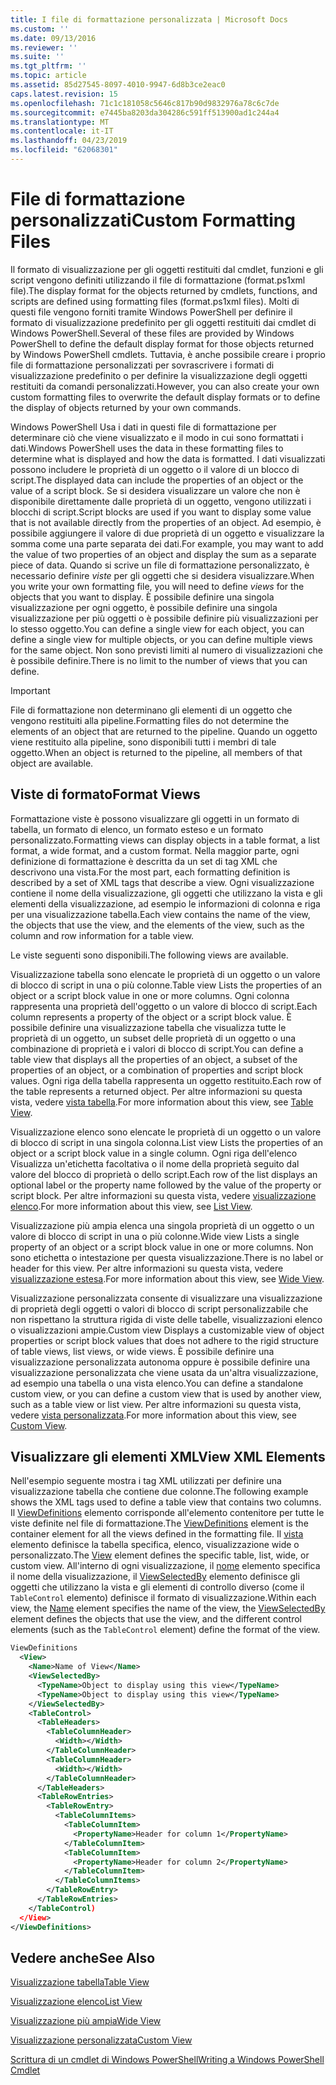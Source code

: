 ```yaml
---
title: I file di formattazione personalizzata | Microsoft Docs
ms.custom: ''
ms.date: 09/13/2016
ms.reviewer: ''
ms.suite: ''
ms.tgt_pltfrm: ''
ms.topic: article
ms.assetid: 85d27545-8097-4010-9947-6d8b3ce2eac0
caps.latest.revision: 15
ms.openlocfilehash: 71c1c181058c5646c817b90d9832976a78c6c7de
ms.sourcegitcommit: e7445ba8203da304286c591ff513900ad1c244a4
ms.translationtype: MT
ms.contentlocale: it-IT
ms.lasthandoff: 04/23/2019
ms.locfileid: "62068301"
---
```

# <a name="custom-formatting-files"></a><span data-ttu-id="cc5a8-102">File di formattazione personalizzati</span><span class="sxs-lookup"><span data-stu-id="cc5a8-102">Custom Formatting Files</span></span>

<span data-ttu-id="cc5a8-103">Il formato di visualizzazione per gli oggetti restituiti dal cmdlet, funzioni e gli script vengono definiti utilizzando il file di formattazione (format.ps1xml file).</span><span class="sxs-lookup"><span data-stu-id="cc5a8-103">The display format for the objects returned by cmdlets, functions, and scripts are defined using formatting files (format.ps1xml files).</span></span> <span data-ttu-id="cc5a8-104">Molti di questi file vengono forniti tramite Windows PowerShell per definire il formato di visualizzazione predefinito per gli oggetti restituiti dai cmdlet di Windows PowerShell.</span><span class="sxs-lookup"><span data-stu-id="cc5a8-104">Several of these files are provided by Windows PowerShell to define the default display format for those objects returned by Windows PowerShell cmdlets.</span></span> <span data-ttu-id="cc5a8-105">Tuttavia, è anche possibile creare i proprio file di formattazione personalizzati per sovrascrivere i formati di visualizzazione predefinito o per definire la visualizzazione degli oggetti restituiti da comandi personalizzati.</span><span class="sxs-lookup"><span data-stu-id="cc5a8-105">However, you can also create your own custom formatting files to overwrite the default display formats or to define the display of objects returned by your own commands.</span></span>

<span data-ttu-id="cc5a8-106">Windows PowerShell Usa i dati in questi file di formattazione per determinare ciò che viene visualizzato e il modo in cui sono formattati i dati.</span><span class="sxs-lookup"><span data-stu-id="cc5a8-106">Windows PowerShell uses the data in these formatting files to determine what is displayed and how the data is formatted.</span></span> <span data-ttu-id="cc5a8-107">I dati visualizzati possono includere le proprietà di un oggetto o il valore di un blocco di script.</span><span class="sxs-lookup"><span data-stu-id="cc5a8-107">The displayed data can include the properties of an object or the value of a script block.</span></span>  <span data-ttu-id="cc5a8-108">Se si desidera visualizzare un valore che non è disponibile direttamente dalle proprietà di un oggetto, vengono utilizzati i blocchi di script.</span><span class="sxs-lookup"><span data-stu-id="cc5a8-108">Script blocks are used if you want to display some value that is not available directly from the properties of an object.</span></span> <span data-ttu-id="cc5a8-109">Ad esempio, è possibile aggiungere il valore di due proprietà di un oggetto e visualizzare la somma come una parte separata dei dati.</span><span class="sxs-lookup"><span data-stu-id="cc5a8-109">For example, you may want to add the value of two properties of an object and display the sum as a separate piece of data.</span></span> <span data-ttu-id="cc5a8-110">Quando si scrive un file di formattazione personalizzato, è necessario definire *viste* per gli oggetti che si desidera visualizzare.</span><span class="sxs-lookup"><span data-stu-id="cc5a8-110">When you write your own formatting file, you will need to define *views* for the objects that you want to display.</span></span> <span data-ttu-id="cc5a8-111">È possibile definire una singola visualizzazione per ogni oggetto, è possibile definire una singola visualizzazione per più oggetti o è possibile definire più visualizzazioni per lo stesso oggetto.</span><span class="sxs-lookup"><span data-stu-id="cc5a8-111">You can define a single view for each object, you can define a single view for multiple objects, or you can define multiple views for the same object.</span></span> <span data-ttu-id="cc5a8-112">Non sono previsti limiti al numero di visualizzazioni che è possibile definire.</span><span class="sxs-lookup"><span data-stu-id="cc5a8-112">There is no limit to the number of views that you can define.</span></span>

> [!IMPORTANT]
> <span data-ttu-id="cc5a8-113">File di formattazione non determinano gli elementi di un oggetto che vengono restituiti alla pipeline.</span><span class="sxs-lookup"><span data-stu-id="cc5a8-113">Formatting files do not determine the elements of an object that are returned to the pipeline.</span></span> <span data-ttu-id="cc5a8-114">Quando un oggetto viene restituito alla pipeline, sono disponibili tutti i membri di tale oggetto.</span><span class="sxs-lookup"><span data-stu-id="cc5a8-114">When an object is returned to the pipeline, all members of that object are available.</span></span>

## <a name="format-views"></a><span data-ttu-id="cc5a8-115">Viste di formato</span><span class="sxs-lookup"><span data-stu-id="cc5a8-115">Format Views</span></span>

<span data-ttu-id="cc5a8-116">Formattazione viste è possono visualizzare gli oggetti in un formato di tabella, un formato di elenco, un formato esteso e un formato personalizzato.</span><span class="sxs-lookup"><span data-stu-id="cc5a8-116">Formatting views can display objects in a table format, a list format, a wide format, and a custom format.</span></span> <span data-ttu-id="cc5a8-117">Nella maggior parte, ogni definizione di formattazione è descritta da un set di tag XML che descrivono una vista.</span><span class="sxs-lookup"><span data-stu-id="cc5a8-117">For the most part, each formatting definition is described by a set of XML tags that describe a view.</span></span> <span data-ttu-id="cc5a8-118">Ogni visualizzazione contiene il nome della visualizzazione, gli oggetti che utilizzano la vista e gli elementi della visualizzazione, ad esempio le informazioni di colonna e riga per una visualizzazione tabella.</span><span class="sxs-lookup"><span data-stu-id="cc5a8-118">Each view contains the name of the view, the objects that use the view, and the elements of the view, such as the column and row information for a table view.</span></span>

<span data-ttu-id="cc5a8-119">Le viste seguenti sono disponibili.</span><span class="sxs-lookup"><span data-stu-id="cc5a8-119">The following views are available.</span></span>

<span data-ttu-id="cc5a8-120">Visualizzazione tabella sono elencate le proprietà di un oggetto o un valore di blocco di script in una o più colonne.</span><span class="sxs-lookup"><span data-stu-id="cc5a8-120">Table view Lists the properties of an object or a script block value in one or more columns.</span></span> <span data-ttu-id="cc5a8-121">Ogni colonna rappresenta una proprietà dell'oggetto o un valore di blocco di script.</span><span class="sxs-lookup"><span data-stu-id="cc5a8-121">Each column represents a property of the object or a script block value.</span></span> <span data-ttu-id="cc5a8-122">È possibile definire una visualizzazione tabella che visualizza tutte le proprietà di un oggetto, un subset delle proprietà di un oggetto o una combinazione di proprietà e i valori di blocco di script.</span><span class="sxs-lookup"><span data-stu-id="cc5a8-122">You can define a table view that displays all the properties of an object, a subset of the properties of an object, or a combination of properties and script block values.</span></span> <span data-ttu-id="cc5a8-123">Ogni riga della tabella rappresenta un oggetto restituito.</span><span class="sxs-lookup"><span data-stu-id="cc5a8-123">Each row of the table represents a returned object.</span></span> <span data-ttu-id="cc5a8-124">Per altre informazioni su questa vista, vedere [vista tabella](../format/creating-a-table-view.md).</span><span class="sxs-lookup"><span data-stu-id="cc5a8-124">For more information about this view, see [Table View](../format/creating-a-table-view.md).</span></span>

<span data-ttu-id="cc5a8-125">Visualizzazione elenco sono elencate le proprietà di un oggetto o un valore di blocco di script in una singola colonna.</span><span class="sxs-lookup"><span data-stu-id="cc5a8-125">List view Lists the properties of an object or a script block value in a single column.</span></span> <span data-ttu-id="cc5a8-126">Ogni riga dell'elenco Visualizza un'etichetta facoltativa o il nome della proprietà seguito dal valore del blocco di proprietà o dello script.</span><span class="sxs-lookup"><span data-stu-id="cc5a8-126">Each row of the list displays an optional label or the property name followed by the value of the property or script block.</span></span> <span data-ttu-id="cc5a8-127">Per altre informazioni su questa vista, vedere [visualizzazione elenco](../format/creating-a-list-view.md).</span><span class="sxs-lookup"><span data-stu-id="cc5a8-127">For more information about this view, see [List View](../format/creating-a-list-view.md).</span></span>

<span data-ttu-id="cc5a8-128">Visualizzazione più ampia elenca una singola proprietà di un oggetto o un valore di blocco di script in una o più colonne.</span><span class="sxs-lookup"><span data-stu-id="cc5a8-128">Wide view Lists a single property of an object or a script block value in one or more columns.</span></span> <span data-ttu-id="cc5a8-129">Non sono etichetta o intestazione per questa visualizzazione.</span><span class="sxs-lookup"><span data-stu-id="cc5a8-129">There is no label or header for this view.</span></span> <span data-ttu-id="cc5a8-130">Per altre informazioni su questa vista, vedere [visualizzazione estesa](../format/creating-a-wide-view.md).</span><span class="sxs-lookup"><span data-stu-id="cc5a8-130">For more information about this view, see [Wide View](../format/creating-a-wide-view.md).</span></span>

<span data-ttu-id="cc5a8-131">Visualizzazione personalizzata consente di visualizzare una visualizzazione di proprietà degli oggetti o valori di blocco di script personalizzabile che non rispettano la struttura rigida di viste delle tabelle, visualizzazioni elenco o visualizzazioni ampie.</span><span class="sxs-lookup"><span data-stu-id="cc5a8-131">Custom view Displays a customizable view of object properties or script block values that does not adhere to the rigid structure of table views, list views, or wide views.</span></span> <span data-ttu-id="cc5a8-132">È possibile definire una visualizzazione personalizzata autonoma oppure è possibile definire una visualizzazione personalizzata che viene usata da un'altra visualizzazione, ad esempio una tabella o una vista elenco.</span><span class="sxs-lookup"><span data-stu-id="cc5a8-132">You can define a standalone custom view, or you can define a custom view that is used by another view, such as a table view or list view.</span></span> <span data-ttu-id="cc5a8-133">Per altre informazioni su questa vista, vedere [vista personalizzata](../format/creating-custom-controls.md).</span><span class="sxs-lookup"><span data-stu-id="cc5a8-133">For more information about this view, see [Custom View](../format/creating-custom-controls.md).</span></span>

## <a name="view-xml-elements"></a><span data-ttu-id="cc5a8-134">Visualizzare gli elementi XML</span><span class="sxs-lookup"><span data-stu-id="cc5a8-134">View XML Elements</span></span>

<span data-ttu-id="cc5a8-135">Nell'esempio seguente mostra i tag XML utilizzati per definire una visualizzazione tabella che contiene due colonne.</span><span class="sxs-lookup"><span data-stu-id="cc5a8-135">The following example shows the XML tags used to define a table view that contains two columns.</span></span> <span data-ttu-id="cc5a8-136">Il [ViewDefinitions](../format/viewdefinitions-element-format.md) elemento corrisponde all'elemento contenitore per tutte le viste definite nel file di formattazione.</span><span class="sxs-lookup"><span data-stu-id="cc5a8-136">The [ViewDefinitions](../format/viewdefinitions-element-format.md) element is the container element for all the views defined in the formatting file.</span></span> <span data-ttu-id="cc5a8-137">Il [vista](../format/view-element-format.md) elemento definisce la tabella specifica, elenco, visualizzazione wide o personalizzato.</span><span class="sxs-lookup"><span data-stu-id="cc5a8-137">The [View](../format/view-element-format.md) element defines the specific table, list, wide, or custom view.</span></span> <span data-ttu-id="cc5a8-138">All'interno di ogni visualizzazione, il [nome](../format/name-element-for-view-format.md) elemento specifica il nome della visualizzazione, il [ViewSelectedBy](../format/viewselectedby-element-format.md) elemento definisce gli oggetti che utilizzano la vista e gli elementi di controllo diverso (come il `TableControl` elemento) definisce il formato di visualizzazione.</span><span class="sxs-lookup"><span data-stu-id="cc5a8-138">Within each view, the [Name](../format/name-element-for-view-format.md) element specifies the name of the view, the [ViewSelectedBy](../format/viewselectedby-element-format.md) element defines the objects that use the view, and the different control elements (such as the `TableControl` element) define the format of the view.</span></span>

```xml
ViewDefinitions
  <View>
    <Name>Name of View</Name>
    <ViewSelectedBy>
      <TypeName>Object to display using this view</TypeName>
      <TypeName>Object to display using this view</TypeName>
    </ViewSelectedBy>
    <TableControl>
      <TableHeaders>
        <TableColumnHeader>
          <Width></Width>
        </TableColumnHeader>
        <TableColumnHeader>
          <Width></Width>
        </TableColumnHeader>
      </TableHeaders>
      <TableRowEntries>
        <TableRowEntry>
          <TableColumnItems>
            <TableColumnItem>
              <PropertyName>Header for column 1</PropertyName>
            </TableColumnItem>
            <TableColumnItem>
              <PropertyName>Header for column 2</PropertyName>
            </TableColumnItem>
          </TableColumnItems>
        </TableRowEntry>
      </TableRowEntries>
    </TableControl)
  </View>
</ViewDefinitions>

```

## <a name="see-also"></a><span data-ttu-id="cc5a8-139">Vedere anche</span><span class="sxs-lookup"><span data-stu-id="cc5a8-139">See Also</span></span>

[<span data-ttu-id="cc5a8-140">Visualizzazione tabella</span><span class="sxs-lookup"><span data-stu-id="cc5a8-140">Table View</span></span>](../format/creating-a-table-view.md)

[<span data-ttu-id="cc5a8-141">Visualizzazione elenco</span><span class="sxs-lookup"><span data-stu-id="cc5a8-141">List View</span></span>](../format/creating-a-list-view.md)

[<span data-ttu-id="cc5a8-142">Visualizzazione più ampia</span><span class="sxs-lookup"><span data-stu-id="cc5a8-142">Wide View</span></span>](../format/creating-a-wide-view.md)

[<span data-ttu-id="cc5a8-143">Visualizzazione personalizzata</span><span class="sxs-lookup"><span data-stu-id="cc5a8-143">Custom View</span></span>](../format/creating-custom-controls.md)

[<span data-ttu-id="cc5a8-144">Scrittura di un cmdlet di Windows PowerShell</span><span class="sxs-lookup"><span data-stu-id="cc5a8-144">Writing a Windows PowerShell Cmdlet</span></span>](./writing-a-windows-powershell-cmdlet.md)
